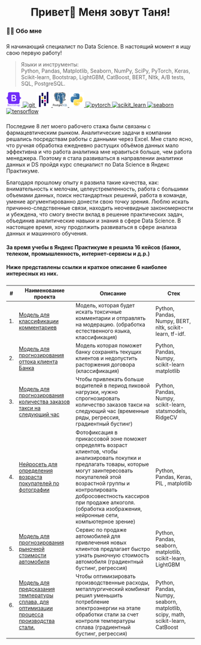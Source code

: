 
###

<h1 align="center">Привет👋 Меня зовут Таня!</h1>

###

<h3 align="left">👩‍💻  Обо мне</h3>

###

Я начинающий специалист по Data Science. В настоящий момент я ищу свою первую работу!

>Языки и инструменты: \
Python, Pandas, Matplotlib, Seaborn, NumPy, SciPy, PyTorch, Keras, Scikit-learn, Bootstrap, LightGBM, CatBoost, BERT, Nltk, A/B tests, SQL, PostgreSQL.

<p align="left">
</p>
<p align="left"> <a href="https://getbootstrap.com" target="_blank" rel="noreferrer"> <img src="https://raw.githubusercontent.com/devicons/devicon/master/icons/bootstrap/bootstrap-plain-wordmark.svg" alt="bootstrap" width="40" height="40"/> </a> <a href="https://git-scm.com/" target="_blank" rel="noreferrer"> <img src="https://www.vectorlogo.zone/logos/git-scm/git-scm-icon.svg" alt="git" width="40" height="40"/> </a> <a href="https://pandas.pydata.org/" target="_blank" rel="noreferrer"> <img src="https://raw.githubusercontent.com/devicons/devicon/2ae2a900d2f041da66e950e4d48052658d850630/icons/pandas/pandas-original.svg" alt="pandas" width="40" height="40"/> </a> <a href="https://www.postgresql.org" target="_blank" rel="noreferrer"> <img src="https://raw.githubusercontent.com/devicons/devicon/master/icons/postgresql/postgresql-original-wordmark.svg" alt="postgresql" width="40" height="40"/> </a> <a href="https://www.python.org" target="_blank" rel="noreferrer"> <img src="https://raw.githubusercontent.com/devicons/devicon/master/icons/python/python-original.svg" alt="python" width="40" height="40"/> </a> <a href="https://pytorch.org/" target="_blank" rel="noreferrer"> <img src="https://www.vectorlogo.zone/logos/pytorch/pytorch-icon.svg" alt="pytorch" width="40" height="40"/> </a> <a href="https://scikit-learn.org/" target="_blank" rel="noreferrer"> <img src="https://upload.wikimedia.org/wikipedia/commons/0/05/Scikit_learn_logo_small.svg" alt="scikit_learn" width="40" height="40"/> </a> <a href="https://seaborn.pydata.org/" target="_blank" rel="noreferrer"> <img src="https://seaborn.pydata.org/_images/logo-mark-lightbg.svg" alt="seaborn" width="40" height="40"/> </a> <a href="https://www.tensorflow.org" target="_blank" rel="noreferrer"> <img src="https://www.vectorlogo.zone/logos/tensorflow/tensorflow-icon.svg" alt="tensorflow" width="40" height="40"/> </a> </p>

###

Последние 8 лет моего рабочего стажа были связаны с фармацевтическим рынком. Аналитические задачи в компании решались посредствам работы с данными через Excel. 
Мне стало ясно, что ручная обработка ежедневно растущих объёмов данных мало эффективна и что работа аналитика мне нравиться больше, чем работа менеджера.
Поэтому я стала развиваться в направлении аналитики данных и DS пройдя курс специалист по Data Science в Яндекс Практикуме.
  
Благодаря прошлому опыту я развила такие качества, как: внимательность к мелочам, целеустремленность, работа с большими объемами данных, поиск нестандартных решений, работа в команде, умение аргументированно донести свою точку зрения. Люблю искать причинно-следственные связи, находить неочевидные закономерности и убеждена, что смогу внести вклад в решение практических задач, объединив аналитические навыки и знания в сфере Data Science. В настоящее время, хочу продолжить развиваться в сфере анализа данных и машинного обучения. 
  
<h4 align="left"> За время учебы в Яндекс Практикуме я решила 16 кейсов (банки, телеком, промышленность, интернет-сервисы и д.р.)</h4>
<h4 align="left"> Ниже представлены ссылки и краткое описание 6 наиболее интересных из них.</h4>

###

| #    | Наименование проекта                | Описание                                                     | Стек                                                         |
| ---- | ------------------------------------------------------------ | ------------------------------------------------------------ | ------------------------------------------------------------ |
| 1.   | [Модель для классификации комментариев](https://github.com/GilevaTanya/yandex-practicum-projects/tree/main/model-for-classifying-comments-with-BERT) | Модель, которая будет искать токсичные комментарии и отправлять на модерацию. (обработка естественного языка, классификация) | Python, Pandas, Numpy, BERT, nltk, scikit-learn, tf-idf.      |
| 2.   | [Модель для прогнозирования оттока клиента Банка](https://github.com/GilevaTanya/yandex-practicum-projects/tree/main/model-for-predicting-customer-of-the-bank) | Модель которая поможет банку сохранять текущих клиентов и недопустить расторжения договора (классификация) | Python, Pandas, Numpy, scikit-learn matplotlib |
| 3.   | [Модель для прогнозирования количества заказов такси на следующий час](https://github.com/GilevaTanya/yandex-practicum-projects/tree/main/model-for-predicting-taxi-for-the-next-hour) | Чтобы привлекать больше водителей в период пиковой нагрузки, нужно спрогнозировать количество заказов такси на следующий час (временные ряды, регрессия, градиентный бустинг)  | Python, Pandas, Numpy, scikit-learn, statsmodels, RidgeCV |
| 4.   | [Нейросеть для определения возраста покупателей по фотографии](https://github.com/GilevaTanya/yandex-practicum-projects/blob/main/model-fo-determining-age-on-a-photo/Readme.md) | Фотофиксация в прикассовой зоне поможет определять возраст клиентов, чтобы анализировать покупки и предлагать товары, которые могут заинтересовать покупателей этой возрастной группы и контролировать добросовестность кассиров при продаже алкоголя. (обработка изображения, нейронные сети, компьютерное зрение)  | Python, Pandas, Keras, PIL , matplotlib |
| 5.   | [Модель для прогнозирования рыночной стоимости автомобиля](https://github.com/GilevaTanya/yandex-practicum-projects/tree/main/model-for-predicting-value-car) | Сервис по продаже автомобилей для привлечения новых клиентов предлагает быстро узнать рыночную стоимость автомобиля (градиентный бустинг, регрессия) | Python, Pandas, seaborn, matplotlib, scikit-learn, LightGBM |
| 6.   | [Модель для предсказания температуры сплава, для оптимизации процесса производства стали.](https://github.com/GilevaTanya/yandex-practicum-projects/tree/main/model-for-determining-the-temperature-of-the-alloy) | Чтобы оптимизировать производственные расходы, металлургический комбинат решил уменьшить потребление электроэнергии на этапе обработки стали за счет контроля температуры сплава (градиентный бустинг, регрессия)| Python, Pandas, Numpy, seaborn, matplotlib, scipy, math, scikit-learn, CatBoost |

